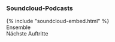 <h3>Soundcloud-Podcasts</h3>
{% include "soundcloud-embed.html" %}

<!-- Todo: authenticate accounts and sync with https://www.sociablekit.com so we can also embed the whole tiktok feed and get more customizations for insta, youtube and soundcloud feeds -->

<div class="mt-8 text-lg flex items-center w-full justify-center">
<a class="no-underline hover:no-underline hover:text-white" style="text-decoration: none !important" href="/ensemble"><div class="py-3 px-6 max-w-10 m-6 border border-gray-300 hover:border-white hover:bg-gray-900 hover:text-white rounded-lg">Ensemble</div></a>
<a class="no-underline hover:no-underline hover:text-white" style="text-decoration: none !important" href="/termine"><div class="py-3 px-6 max-w-10 m-6 border border-gray-300 hover:border-white hover:bg-gray-900 hover:text-white rounded-lg">Nächste Auftritte</div></a>
</div>